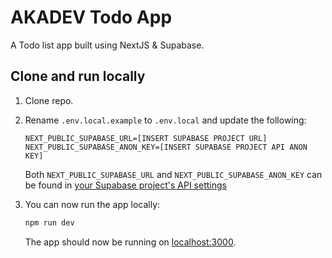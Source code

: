 # AKADEV Todo App

A Todo list app built using NextJS & Supabase.

## Clone and run locally

1. Clone repo.

2. Rename `.env.local.example` to `.env.local` and update the following:

   ```
   NEXT_PUBLIC_SUPABASE_URL=[INSERT SUPABASE PROJECT URL]
   NEXT_PUBLIC_SUPABASE_ANON_KEY=[INSERT SUPABASE PROJECT API ANON KEY]
   ```

   Both `NEXT_PUBLIC_SUPABASE_URL` and `NEXT_PUBLIC_SUPABASE_ANON_KEY` can be found in [your Supabase project's API settings](https://app.supabase.com/project/_/settings/api)

3. You can now run the app locally:

   ```bash
   npm run dev
   ```

   The app should now be running on [localhost:3000](http://localhost:3000/).
